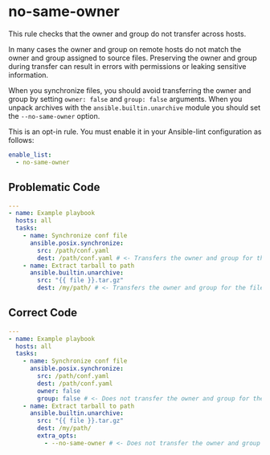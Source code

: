 # no-same-owner

This rule checks that the owner and group do not transfer across hosts.

In many cases the owner and group on remote hosts do not match the owner and group assigned to source files.
Preserving the owner and group during transfer can result in errors with permissions or leaking sensitive information.

When you synchronize files, you should avoid transferring the owner and group by setting `owner: false` and `group: false` arguments.
When you unpack archives with the `ansible.builtin.unarchive` module you should set the `--no-same-owner` option.

This is an opt-in rule.
You must enable it in your Ansible-lint configuration as follows:

```yaml
enable_list:
  - no-same-owner
```

## Problematic Code

```yaml
---
- name: Example playbook
  hosts: all
  tasks:
    - name: Synchronize conf file
      ansible.posix.synchronize:
        src: /path/conf.yaml
        dest: /path/conf.yaml # <- Transfers the owner and group for the file.
    - name: Extract tarball to path
      ansible.builtin.unarchive:
        src: "{{ file }}.tar.gz"
        dest: /my/path/ # <- Transfers the owner and group for the file.
```

## Correct Code

```yaml
---
- name: Example playbook
  hosts: all
  tasks:
    - name: Synchronize conf file
      ansible.posix.synchronize:
        src: /path/conf.yaml
        dest: /path/conf.yaml
        owner: false
        group: false # <- Does not transfer the owner and group for the file.
    - name: Extract tarball to path
      ansible.builtin.unarchive:
        src: "{{ file }}.tar.gz"
        dest: /my/path/
        extra_opts:
          - --no-same-owner # <- Does not transfer the owner and group for the file.
```
